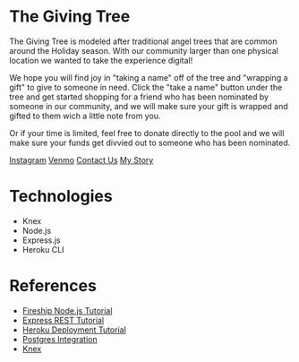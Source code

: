 # The Giving Tree

The Giving Tree is modeled after traditional angel trees that are common around the Holiday season. With our community larger than one physical location we wanted to take the experience digital!

We hope you will find joy in "taking a name" off of the tree and "wrapping a gift" to give to someone in need. Click the "take a name" button under the tree and get started shopping for a friend who has been nominated by someone in our community, and we will make sure your gift is wrapped and gifted to them wich a little note from you.

Or if your time is limited, feel free to donate directly to the pool and we will make sure your funds get divvied out to someone who has been nominated.

<a href="https://instagram.com/jalynn.wightman?igshid=NzZlODBkYWE4Ng==" target="_blank">Instagram</a>
                <a href="https://venmo.com/u/givingtree_jalynn" target="_blank">Venmo</a>
                <a href="mailto:JaLynn.Wightman@icloud.com">Contact Us</a>
                <a href="https://www.instagram.com/s/aGlnaGxpZ2h0OjE4MjQ4MDA5MjU0MjI5MjM5?igshid=ODhhZWM5NmIwOQ==" target="_blank">My Story</a>

# Technologies

* Knex
* Node.js
* Express.js
* Heroku CLI

# References

* [Fireship Node.js Tutorial](https://youtu.be/ENrzD9HAZK4)
* [Express REST Tutorial](https://www.youtube.com/watch?v=-MTSQjw5DrM)
* [Heroku Deployment Tutorial](https://www.youtube.com/watch?v=27GoRa4d15c)
* [Postgres Integration](https://www.youtube.com/watch?v=OZQWfW3VvhE)
* [Knex](https://www.youtube.com/watch?v=JWMf7AUzMkA&list=PLKii3VqdFnoZY6EBxb2K37D0wrEmS-5RD&index=6)

